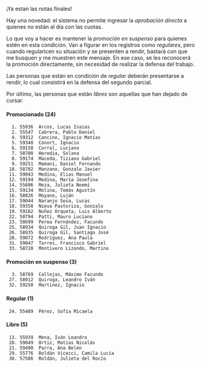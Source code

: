 ¡Ya estan las notas finales!

Hay una novedad: el sistema no permite ingresar la _aprobación directa_ a quienes no están al día con las cuotas.

Lo que voy a hacer es mantener la _promoción en suspenso_ para quienes estén en esta condición. Van a figurar en los registros como _regulares_, pero cuando regularicen su situación y se presenten a rendir, bastará con que me busquen y me muestren este mensaje. En ese caso, se les reconocerá la promoción directamente, sin necesidad de realizar la defensa del trabajo.

Las personas que están en condición de _regular_ deberán presentarse a rendir, lo cual consistirá en la defensa del segundo parcial.

Por último, las personas que están _libres_ son aquellas que han dejado de cursar.

#### Promocionado (24)
```
  1. 55936  Arcos, Lucas Isaias
  2. 55547  Cabrera, Pablo Daniel
  4. 59312  Cancino, Ignacio Matías
  5. 59348  Conort, Ignacio
  6. 59158  Corral, Luciano
  7. 58700  Heredia, Solana
  8. 59174  Maceda, Tiziano Gabriel
  9. 59251  Mamani, Daniel Fernando
 10. 58702  Manzano, Gonzalo Javier
 11. 59043  Medina, Elias Manuel
 12. 59194  Medina, María Josefina
 14. 55606  Meza, Julieta Noemí
 15. 59134  Molina, Tomás Agustín
 16. 58826  Moyano, Luján
 17. 59044  Naranjo Sosa, Lucas
 18. 59358  Nieva Pastoriza, Gonzalo
 19. 59162  Nuñez Orqueta, Luis Alberto
 22. 58794  Patti, Mauro Luciano
 23. 58699  Perea Fernández, Facundo
 25. 58934  Quiroga Gil, Juan Ignacio
 26. 58935  Quiroga Gil, Santiago José
 28. 59072  Rodríguez, Ana Paula
 31. 59047  Torres, Francisco Gabriel
 33. 58728  Montivero Lizondo, Martino
```
#### Promoción en suspenso (3)
```
  3. 58769  Callejas, Máximo Facundo
 27. 58912  Quiroga, Leandro Iván
 32. 59250  Martinez, Ignacio
```
#### Regular (1)
```
 24. 55489  Pérez, Sofía Micaela
```
#### Libre (5)
```
 13. 55939  Mena, Iván Leandro
 20. 59049  Ortiz, Matías Nicolás
 21. 59490  Parra, Ana Belén
 29. 55776  Roldán Vicecci, Camila Lucía
 30. 57586  Roldán, Julieta del Rocío
```
